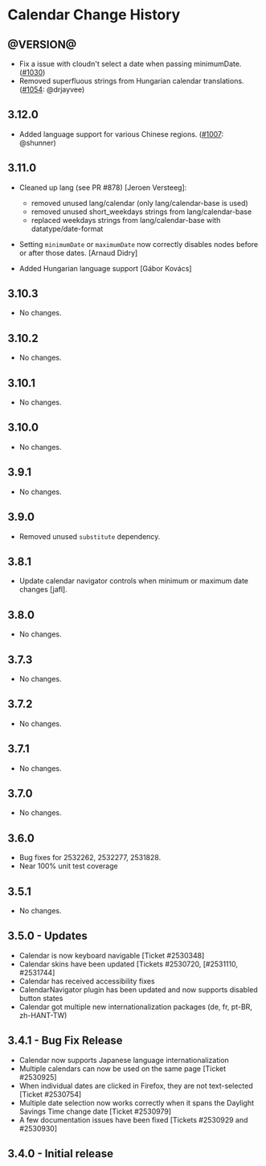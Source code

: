 Calendar Change History
=======================

@VERSION@
------

* Fix a issue with cloudn't select a date when passing minimumDate. ([#1030][])
* Removed superfluous strings from Hungarian calendar translations. ([#1054][]: @drjayvee)

[#1030]: https://github.com/yui/yui3/issues/1030
[#1054]: https://github.com/yui/yui3/issues/1054

3.12.0
------

* Added language support for various Chinese regions. ([#1007][]: @shunner)


[#1007]: https://github.com/yui/yui3/issues/1007


3.11.0
------

* Cleaned up lang (see PR #878) [Jeroen Versteeg]:
  * removed unused lang/calendar (only lang/calendar-base is used)
  * removed unused short_weekdays strings from lang/calendar-base
  * replaced weekdays strings from lang/calendar-base with datatype/date-format

* Setting `minimumDate` or `maximumDate` now correctly disables nodes before or
  after those dates. [Arnaud Didry]

* Added Hungarian language support [Gábor Kovács]

3.10.3
------

* No changes.

3.10.2
------

* No changes.

3.10.1
------

* No changes.

3.10.0
------

* No changes.

3.9.1
-----

* No changes.

3.9.0
-----

* Removed unused `substitute` dependency.

3.8.1
-----

* Update calendar navigator controls when minimum or maximum date changes [jafl].

3.8.0
-----

* No changes.

3.7.3
-----

* No changes.

3.7.2
-----

* No changes.

3.7.1
-----

* No changes.

3.7.0
-----

* No changes.

3.6.0
-----
  * Bug fixes for 2532262, 2532277, 2531828.
  * Near 100% unit test coverage

3.5.1
-----

  * No changes.


3.5.0 - Updates
---------------
   * Calendar is now keyboard navigable [Ticket #2530348]
   * Calendar skins have been updated [Tickets #2530720, [#2531110, #2531744]
   * Calendar has received accessibility fixes
   * CalendarNavigator plugin has been updated and now supports disabled button states
   * Calendar got multiple new internationalization packages (de, fr, pt-BR, zh-HANT-TW)

3.4.1 - Bug Fix Release
-----------------------

   * Calendar now supports Japanese language internationalization
   * Multiple calendars can now be used on the same page [Ticket #2530925]
   * When individual dates are clicked in Firefox, they are not text-selected [Ticket #2530754]
   * Multiple date selection now works correctly when it spans the Daylight Savings Time change date [Ticket #2530979]
   * A few documentation issues have been fixed [Tickets #2530929 and #2530930]

3.4.0 - Initial release
-----------------------

